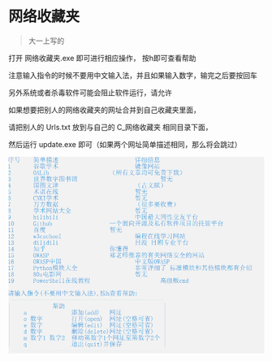 # 网络收藏夹

> 大一上写的

打开 网络收藏夹.exe 即可进行相应操作， 按h即可查看帮助

注意输入指令的时候不要用中文输入法，并且如果输入数字，输完之后要按回车

另外系统或者杀毒软件可能会阻止软件运行，请允许

如果想要把别人的网络收藏夹的网址合并到自己收藏夹里面，

请把别人的 Urls.txt 放到与自己的 C_网络收藏夹 相同目录下面，

然后运行 update.exe 即可（如果两个网址简单描述相同，那么将会跳过）

![](./images/演示.png)